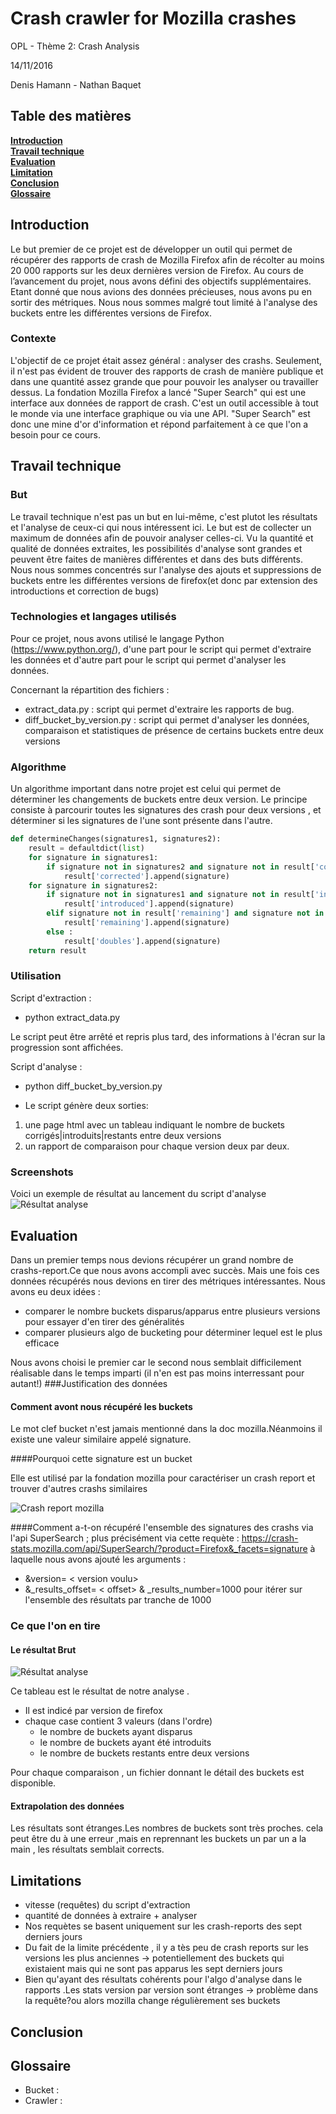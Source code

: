 # Crash crawler for Mozilla crashes

OPL - Thème 2: Crash Analysis

14/11/2016

Denis Hamann - Nathan Baquet

## Table des matières
**[Introduction](#introduction)**  
**[Travail technique](#travail-technique)**  
**[Evaluation](#evaluation)**  
**[Limitation](#limitation)**  
**[Conclusion](#conclusion)**  
**[Glossaire](#glossaire)**

## Introduction
Le but premier de ce projet est de développer un outil qui permet de récupérer des rapports de crash de Mozilla Firefox afin de récolter au moins 20 000 rapports sur les deux dernières version de Firefox.
Au cours de l’avancement du projet, nous avons défini des objectifs supplémentaires. Etant donné que nous avions des données précieuses, nous avons pu en sortir des métriques. Nous nous sommes malgré tout limité à l'analyse des buckets entre les différentes versions de Firefox.


### Contexte

L'objectif de ce projet était assez général : analyser des crashs. Seulement, il n'est pas évident de trouver des rapports de crash de manière publique et dans une quantité assez grande que pour pouvoir les analyser ou travailler dessus. La fondation Mozilla Firefox a lancé "Super Search" qui est une interface aux données de rapport de crash. C'est un outil accessible à tout le monde via une interface graphique ou via une API. "Super Search" est donc une mine d'or d'information et répond parfaitement à ce que l'on a besoin pour ce cours.


## Travail technique
### But
Le travail technique n'est pas un but en lui-même, c'est plutot les résultats et l'analyse de ceux-ci qui nous intéressent ici. Le but est de collecter un maximum de données afin de pouvoir analyser celles-ci. Vu la quantité et qualité de données extraites, les possibilités d'analyse sont grandes et peuvent être faites de manières différentes et dans des buts différents. Nous nous sommes concentrés sur l'analyse des ajouts et suppressions de buckets entre les différentes versions de firefox(et donc par extension des introductions et correction de bugs) 

### Technologies et langages utilisés

Pour ce projet, nous avons utilisé le langage Python (https://www.python.org/), d'une part pour le script qui permet d'extraire les données et d'autre part pour le script qui permet d'analyser les données.

Concernant la répartition des fichiers :

- extract_data.py : script qui permet d'extraire les rapports de bug.
- diff_bucket_by_version.py : script qui permet d'analyser les données, comparaison et statistiques de présence de certains buckets entre deux versions

### Algorithme

Un algorithme important dans notre projet est celui qui permet de déterminer les changements de buckets entre deux version.
Le principe consiste à parcourir toutes les signatures des crash pour deux versions , et déterminer si les signatures de l'une sont présente dans l'autre.

```python
def determineChanges(signatures1, signatures2):
    result = defaultdict(list)
    for signature in signatures1:
        if signature not in signatures2 and signature not in result['corrected']:
            result['corrected'].append(signature)
    for signature in signatures2:
        if signature not in signatures1 and signature not in result['introduced'] and signature not in result['corrected']:
            result['introduced'].append(signature)
        elif signature not in result['remaining'] and signature not in result['introduced'] and signature not in result['corrected']:
            result['remaining'].append(signature)
        else :
            result['doubles'].append(signature)
    return result
```
### Utilisation
Script d'extraction :
- python extract_data.py

Le script peut être arrêté et repris plus tard, des informations à l'écran sur la progression sont affichées.

Script d'analyse :
- python diff_bucket_by_version.py

- Le script génère deux sorties:
1. une page html avec un tableau indiquant le nombre de buckets corrigés|introduits|restants entre deux versions
2. un rapport de comparaison pour chaque version deux par deux.

### Screenshots

Voici un exemple de résultat au lancement du script d'analyse
![Résultat analyse](http://nsa37.casimages.com/img/2016/11/14/161114112419160221.jpg)

## Evaluation
Dans un premier temps nous devions récupérer un grand nombre de crashs-report.Ce que nous avons accompli avec succès.
Mais une fois ces données récupérés nous devions en tirer des métriques intéressantes.
Nous avons eu deux idées :

- comparer le nombre buckets disparus/apparus entre plusieurs versions pour essayer d'en tirer des généralités
- comparer plusieurs algo de bucketing pour déterminer lequel est le plus efficace

Nous avons choisi le premier car le second nous semblait difficilement réalisable dans le temps imparti (il n'en est pas moins interressant pour autant!)
###Justification des données
#### Comment avont nous récupéré les buckets

Le mot clef bucket n'est jamais mentionné dans la doc mozilla.Néanmoins il existe une valeur similaire appelé signature.

####Pourquoi cette signature est un bucket 

Elle est utilisé par la fondation mozilla pour caractériser un crash report et trouver d'autres crashs similaires

![Crash report mozilla](http://nsa37.casimages.com/img/2016/11/14/16111411384447573.jpg)

####Comment a-t-on récupéré l'ensemble des signatures des crashs
via l'api SuperSearch ; plus précisément via cette requète :
    https://crash-stats.mozilla.com/api/SuperSearch/?product=Firefox&_facets=signature
    à laquelle nous avons ajouté les arguments :
- &version= < version voulu> 
- &_results_offset= < offset> & _results_number=1000 pour itérer sur l'ensemble des résultats par tranche de 1000

### Ce que l'on en tire

#### Le résultat Brut
![Résultat analyse](http://nsa37.casimages.com/img/2016/11/14/161114112419160221.jpg)

Ce tableau est le résultat de notre analyse .

- Il est indicé par version de firefox
- chaque case contient 3 valeurs (dans l'ordre)
    - le nombre de buckets ayant  disparus
    - le nombre de buckets ayant  été introduits
    - le nombre de buckets restants entre deux versions
    
Pour chaque comparaison , un fichier donnant le détail des buckets est disponible.

#### Extrapolation des données
Les résultats sont étranges.Les nombres de buckets sont très proches. cela peut être du à une erreur ,mais en reprennant les buckets un par un a la main , les résultats semblait corrects.


  

## Limitations

- vitesse (requêtes) du script d'extraction 
- quantité de données à extraire + analyser
- Nos requètes se basent uniquement sur les crash-reports des sept derniers jours
- Du fait de la limite précédente , il y a tès peu de crash reports sur les versions les plus anciennes -> potentiellement des buckets qui existaient mais qui ne sont pas apparus les sept derniers jours
- Bien qu'ayant des résultats cohérents pour l'algo d'analyse dans le rapports .Les stats version par version sont étranges -> problème dans la requête?ou alors mozilla change régulièrement ses buckets
 

## Conclusion


## Glossaire
- Bucket :
- Crawler :
